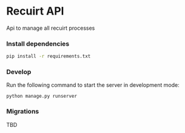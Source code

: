 # Recuirt API

Api to manage all recuirt processes

### Install dependencies

```sh
pip install -r requirements.txt
```

### Develop

Run the following command to start the server in development mode:

```
python manage.py runserver
```

### Migrations

TBD
